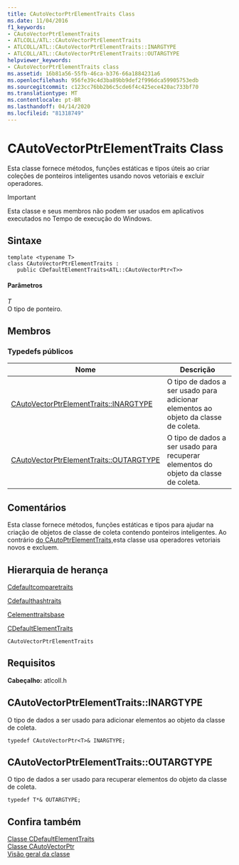 ```yaml
---
title: CAutoVectorPtrElementTraits Class
ms.date: 11/04/2016
f1_keywords:
- CAutoVectorPtrElementTraits
- ATLCOLL/ATL::CAutoVectorPtrElementTraits
- ATLCOLL/ATL::CAutoVectorPtrElementTraits::INARGTYPE
- ATLCOLL/ATL::CAutoVectorPtrElementTraits::OUTARGTYPE
helpviewer_keywords:
- CAutoVectorPtrElementTraits class
ms.assetid: 16b81a56-55fb-46ca-b376-66a1884231a6
ms.openlocfilehash: 956fe39c4d3ba89bb9def2f996dca59905753edb
ms.sourcegitcommit: c123cc76bb2b6c5cde6f4c425ece420ac733bf70
ms.translationtype: MT
ms.contentlocale: pt-BR
ms.lasthandoff: 04/14/2020
ms.locfileid: "81318749"
---
```

# <a name="cautovectorptrelementtraits-class"></a>CAutoVectorPtrElementTraits Class

Esta classe fornece métodos, funções estáticas e tipos úteis ao criar coleções de ponteiros inteligentes usando novos vetoriais e excluir operadores.

> [!IMPORTANT]
> Esta classe e seus membros não podem ser usados em aplicativos executados no Tempo de execução do Windows.

## <a name="syntax"></a>Sintaxe

```
template <typename T>
class CAutoVectorPtrElementTraits :
   public CDefaultElementTraits<ATL::CAutoVectorPtr<T>>
```

#### <a name="parameters"></a>Parâmetros

*T*<br/>
O tipo de ponteiro.

## <a name="members"></a>Membros

### <a name="public-typedefs"></a>Typedefs públicos

|Nome|Descrição|
|----------|-----------------|
|[CAutoVectorPtrElementTraits::INARGTYPE](#inargtype)|O tipo de dados a ser usado para adicionar elementos ao objeto da classe de coleta.|
|[CAutoVectorPtrElementTraits::OUTARGTYPE](#outargtype)|O tipo de dados a ser usado para recuperar elementos do objeto da classe de coleta.|

## <a name="remarks"></a>Comentários

Esta classe fornece métodos, funções estáticas e tipos para ajudar na criação de objetos de classe de coleta contendo ponteiros inteligentes. Ao contrário [do CAutoPtrElementTraits,](../../atl/reference/cautoptrelementtraits-class.md)esta classe usa operadores vetoriais novos e excluem.

## <a name="inheritance-hierarchy"></a>Hierarquia de herança

[Cdefaultcomparetraits](../../atl/reference/cdefaultcomparetraits-class.md)

[Cdefaulthashtraits](../../atl/reference/cdefaulthashtraits-class.md)

[Celementtraitsbase](../../atl/reference/celementtraitsbase-class.md)

[CDefaultElementTraits](../../atl/reference/cdefaultelementtraits-class.md)

`CAutoVectorPtrElementTraits`

## <a name="requirements"></a>Requisitos

**Cabeçalho:** atlcoll.h

## <a name="cautovectorptrelementtraitsinargtype"></a><a name="inargtype"></a>CAutoVectorPtrElementTraits::INARGTYPE

O tipo de dados a ser usado para adicionar elementos ao objeto da classe de coleta.

```
typedef CAutoVectorPtr<T>& INARGTYPE;
```

## <a name="cautovectorptrelementtraitsoutargtype"></a><a name="outargtype"></a>CAutoVectorPtrElementTraits::OUTARGTYPE

O tipo de dados a ser usado para recuperar elementos do objeto da classe de coleta.

```
typedef T*& OUTARGTYPE;
```

## <a name="see-also"></a>Confira também

[Classe CDefaultElementTraits](../../atl/reference/cdefaultelementtraits-class.md)<br/>
[Classe CAutoVectorPtr](../../atl/reference/cautovectorptr-class.md)<br/>
[Visão geral da classe](../../atl/atl-class-overview.md)
